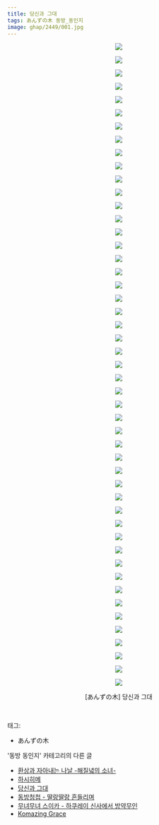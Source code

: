 ```yaml
---
title: 당신과 그대
tags: あんずの木 동방_동인지
image: ghap/2449/001.jpg
---
```

<div class="article">
<p style="text-align: center; clear: none; float: none;"><img src="{{ site.nasurl }}/ghap/2449/001.jpg"/></p>
<p style="text-align: center; clear: none; float: none;"><img src="{{ site.nasurl }}/ghap/2449/002.jpg"/></p>
<p style="text-align: center; clear: none; float: none;"><img src="{{ site.nasurl }}/ghap/2449/003.jpg"/></p>
<p style="text-align: center; clear: none; float: none;"><img src="{{ site.nasurl }}/ghap/2449/004.jpg"/></p>
<p style="text-align: center; clear: none; float: none;"><img src="{{ site.nasurl }}/ghap/2449/005.jpg"/></p>
<p style="text-align: center; clear: none; float: none;"><img src="{{ site.nasurl }}/ghap/2449/006.jpg"/></p>
<p style="text-align: center; clear: none; float: none;"><img src="{{ site.nasurl }}/ghap/2449/007.jpg"/></p>
<p style="text-align: center; clear: none; float: none;"><img src="{{ site.nasurl }}/ghap/2449/008.jpg"/></p>
<p style="text-align: center; clear: none; float: none;"><img src="{{ site.nasurl }}/ghap/2449/009.jpg"/></p>
<p style="text-align: center; clear: none; float: none;"><img src="{{ site.nasurl }}/ghap/2449/010.jpg"/></p>
<p style="text-align: center; clear: none; float: none;"><img src="{{ site.nasurl }}/ghap/2449/011.jpg"/></p>
<p style="text-align: center; clear: none; float: none;"><img src="{{ site.nasurl }}/ghap/2449/012.jpg"/></p>
<p style="text-align: center; clear: none; float: none;"><img src="{{ site.nasurl }}/ghap/2449/013.jpg"/></p>
<p style="text-align: center; clear: none; float: none;"><img src="{{ site.nasurl }}/ghap/2449/014.jpg"/></p>
<p style="text-align: center; clear: none; float: none;"><img src="{{ site.nasurl }}/ghap/2449/015.jpg"/></p>
<p style="text-align: center; clear: none; float: none;"><img src="{{ site.nasurl }}/ghap/2449/016.jpg"/></p>
<p style="text-align: center; clear: none; float: none;"><img src="{{ site.nasurl }}/ghap/2449/017.jpg"/></p>
<p style="text-align: center; clear: none; float: none;"><img src="{{ site.nasurl }}/ghap/2449/018.jpg"/></p>
<p style="text-align: center; clear: none; float: none;"><img src="{{ site.nasurl }}/ghap/2449/019.jpg"/></p>
<p style="text-align: center; clear: none; float: none;"><img src="{{ site.nasurl }}/ghap/2449/020.jpg"/></p>
<p style="text-align: center; clear: none; float: none;"><img src="{{ site.nasurl }}/ghap/2449/021.jpg"/></p>
<p style="text-align: center; clear: none; float: none;"><img src="{{ site.nasurl }}/ghap/2449/022.jpg"/></p>
<p style="text-align: center; clear: none; float: none;"><img src="{{ site.nasurl }}/ghap/2449/023.jpg"/></p>
<p style="text-align: center; clear: none; float: none;"><img src="{{ site.nasurl }}/ghap/2449/024.jpg"/></p>
<p style="text-align: center; clear: none; float: none;"><img src="{{ site.nasurl }}/ghap/2449/025.jpg"/></p>
<p style="text-align: center; clear: none; float: none;"><img src="{{ site.nasurl }}/ghap/2449/026.jpg"/></p>
<p style="text-align: center; clear: none; float: none;"><img src="{{ site.nasurl }}/ghap/2449/027.jpg"/></p>
<p style="text-align: center; clear: none; float: none;"><img src="{{ site.nasurl }}/ghap/2449/028.jpg"/></p>
<p style="text-align: center; clear: none; float: none;"><img src="{{ site.nasurl }}/ghap/2449/029.jpg"/></p>
<p style="text-align: center; clear: none; float: none;"><img src="{{ site.nasurl }}/ghap/2449/030.jpg"/></p>
<p style="text-align: center; clear: none; float: none;"><img src="{{ site.nasurl }}/ghap/2449/031.jpg"/></p>
<p style="text-align: center; clear: none; float: none;"><img src="{{ site.nasurl }}/ghap/2449/032.jpg"/></p>
<p style="text-align: center; clear: none; float: none;"><img src="{{ site.nasurl }}/ghap/2449/033.jpg"/></p>
<p style="text-align: center; clear: none; float: none;"><img src="{{ site.nasurl }}/ghap/2449/034.jpg"/></p>
<p style="text-align: center; clear: none; float: none;"><img src="{{ site.nasurl }}/ghap/2449/035.jpg"/></p>
<p style="text-align: center; clear: none; float: none;"><img src="{{ site.nasurl }}/ghap/2449/036.jpg"/></p>
<p style="text-align: center; clear: none; float: none;"><img src="{{ site.nasurl }}/ghap/2449/037.jpg"/></p>
<p style="text-align: center; clear: none; float: none;"><img src="{{ site.nasurl }}/ghap/2449/038.jpg"/></p>
<p style="text-align: center; clear: none; float: none;"><img src="{{ site.nasurl }}/ghap/2449/039.jpg"/></p>
<p style="text-align: center; clear: none; float: none;"><img src="{{ site.nasurl }}/ghap/2449/040.jpg"/></p>
<p style="text-align: center; clear: none; float: none;"><img src="{{ site.nasurl }}/ghap/2449/041.jpg"/></p>
<p style="text-align: center; clear: none; float: none;"><img src="{{ site.nasurl }}/ghap/2449/042.jpg"/></p>
<p style="text-align: center; clear: none; float: none;"><img src="{{ site.nasurl }}/ghap/2449/043.jpg"/></p>
<p style="text-align: center; clear: none; float: none;"><img src="{{ site.nasurl }}/ghap/2449/044.jpg"/></p>
<p style="text-align: center; clear: none; float: none;"><img src="{{ site.nasurl }}/ghap/2449/045.jpg"/></p>
<p style="text-align: center; clear: none; float: none;"><img src="{{ site.nasurl }}/ghap/2449/046.jpg"/></p>
<p style="text-align: center; clear: none; float: none;"><img src="{{ site.nasurl }}/ghap/2449/047.jpg"/></p>
<p style="text-align: center; clear: none; float: none;"><img src="{{ site.nasurl }}/ghap/2449/048.jpg"/></p>
<p style="text-align: center; clear: none; float: none;"><img src="{{ site.nasurl }}/ghap/2449/049.jpg"/></p>
<p style="text-align: center; clear: none; float: none;">[あんずの木] 당신과 그대</p>
<p><br/></p>
</div><div class="tagTrail">
<p>태그: </p>
<ul>
<li>あんずの木</li>
</ul>
</div><div class="another">
<p>'동방 동인지' 카테고리의 다른 글</p>
<ul>
<li><a href="/2016-10-05-ghap_2451">환상과 자아내는 나날 -해질녘의 소녀-</a></li>
<li><a href="/2016-10-05-ghap_2450">하시히메</a></li>
<li><a href="/2016-10-05-ghap_2449">당신과 그대</a></li>
<li><a href="/2016-10-04-ghap_2447">동방청첩 - 딸랑딸랑 흔들리며</a></li>
<li><a href="/2016-10-04-ghap_2446">무녀무녀 스이카 - 하쿠레이 신사에서 방약무인</a></li>
<li><a href="/2016-10-04-ghap_2445">Komazing Grace</a></li>
</ul>
</div><div class="cb_module cb_fluid">
<div class="cb_wrt cb_profile">
</div><!-- commentList close -->
</div>